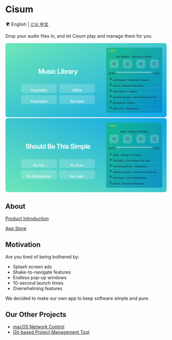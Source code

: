 # Cisum

🌍 English | [🇨🇳 中文](README_zh.md)

Drop your audio files in, and let Cisum play and manage them for you.

![Cisum](./docs/feature-3.png) ![Cisum](./docs/feature-4.png)

## About

[Product Introduction](https://cofficlab.github.io/en/cisum)

[App Store](https://apps.apple.com/cn/app/cisum/id6466401036)

## Motivation

Are you tired of being bothered by:

- Splash screen ads
- Shake-to-navigate features
- Endless pop-up windows
- 10-second launch times
- Overwhelming features

We decided to make our own app to keep software simple and pure.

## Our Other Projects

- [macOS Network Control](https://github.com/CofficLab/Netto)
- [Git-based Project Management Tool](https://github.com/CofficLab/GitOK)
